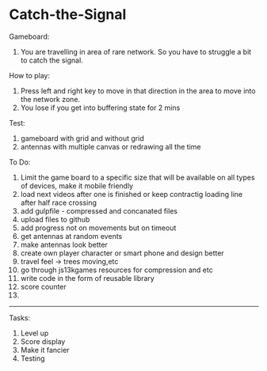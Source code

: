 # Catch-the-Signal
Gameboard:
1. You are travelling in area of rare network. So you have to struggle a bit to catch the signal.

How to play:
1. Press left and right key to move in that direction in the area to move into the network zone.
2. You lose if you get into buffering state for 2 mins


Test:
1. gameboard with grid and without grid
2. antennas with multiple canvas or redrawing all the time

To Do:

1. Limit the game board to a specific size that will be available on all types of devices, make it mobile friendly
2. load next videos after one is finished or keep contractig loading line after half race crossing
3. add gulpfile - compressed and concanated files
4. upload files to github
5. add progress not on movements but on timeout
6. get antennas at random events
7. make antennas look better
8. create own player character or smart phone and design better
9. travel feel -> trees moving,etc
10. go through js13kgames resources for compression and etc
11. write code in the form of reusable library
12. score counter
13. 
-----------------------------------------------------------------------------------
Tasks:

1. Level up
2. Score display
3. Make it fancier
4. Testing
